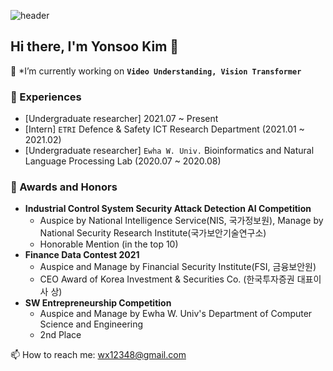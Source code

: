 ![header](https://capsule-render.vercel.app/api?type=Wave&color=auto&height=300&section=header&text=Yonsoo%20Kim&fontSize=90)


## Hi there, I'm Yonsoo Kim 👋

👻  *I’m currently working on **`Video Understanding, Vision Transformer`**

### 🔭 Experiences
- [Undergraduate researcher]  2021.07 ~ Present 
- [Intern] `ETRI` Defence & Safety ICT Research Department  (2021.01 ~ 2021.02)
- [Undergraduate researcher] `Ewha W. Univ.` Bioinformatics and Natural Language Processing Lab (2020.07 ~ 2020.08)

### 🏅 Awards and Honors
- **Industrial Control System Security Attack Detection AI Competition**
    - Auspice by National Intelligence Service(NIS, 국가정보원), Manage by National Security Research Institute(국가보안기술연구소)
    - Honorable Mention (in the top 10)
- **Finance Data Contest 2021**
    - Auspice and Manage by Financial Security Institute(FSI, 금융보안원)
    - CEO Award of Korea Investment & Securities Co. (한국투자증권 대표이사 상)
- **SW Entrepreneurship Competition**
    - Auspice and Manage by Ewha W. Univ's Department of Computer Science and Engineering
    - 2nd Place

📫 How to reach me: wx12348@gmail.com


<!--
**yskim0/yskim0** is a ✨ _special_ ✨ repository because its `README.md` (this file) appears on your GitHub profile.

Here are some ideas to get you started:

- 🔭 I’m currently working on ...
- 🌱 I’m currently learning ...
- 👯 I’m looking to collaborate on ...
- 🤔 I’m looking for help with ...
- 💬 Ask me about ...
- 📫 How to reach me: ...
- 😄 Pronouns: ...
- ⚡ Fun fact: ...
-->




